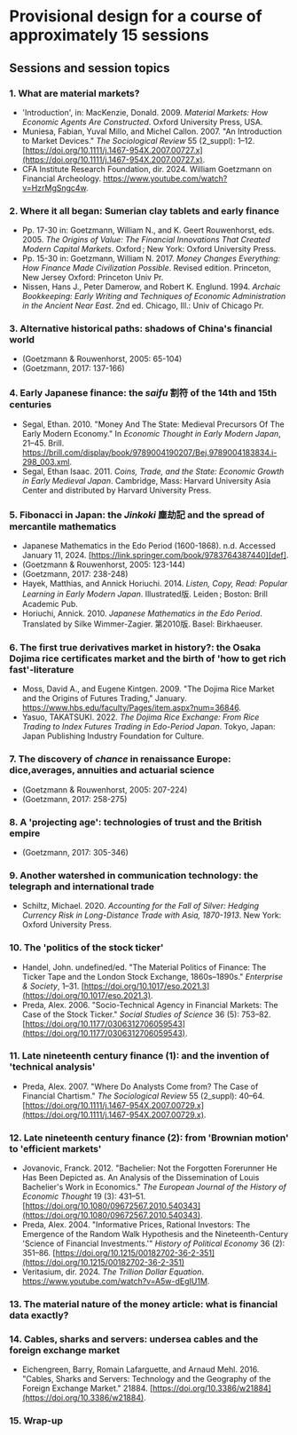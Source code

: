 # Provisional design for a course of approximately 15 sessions

## Sessions and session topics

### 1. What are material markets?

* 'Introduction', in: MacKenzie, Donald. 2009. *Material Markets: How Economic Agents Are Constructed*. Oxford University Press, USA.
* Muniesa, Fabian, Yuval Millo, and Michel Callon. 2007. "An Introduction to Market Devices." *The Sociological Review* 55 (2_suppl): 1–12. [https://doi.org/10.1111/j.1467-954X.2007.00727.x](https://doi.org/10.1111/j.1467-954X.2007.00727.x).
* CFA Institute Research Foundation, dir. 2024. William Goetzmann on Financial Archeology. <https://www.youtube.com/watch?v=HzrMgSngc4w>.

### 2. Where it all began: Sumerian clay tablets and early finance

* Pp. 17-30 in: Goetzmann, William N., and K. Geert Rouwenhorst, eds. 2005. *The Origins of Value: The Financial Innovations That Created Modern Capital Markets*. Oxford ; New York: Oxford University Press.
* Pp. 15-30 in: Goetzmann, William N. 2017. *Money Changes Everything: How Finance Made Civilization Possible*. Revised edition. Princeton, New Jersey Oxford: Princeton Univ Pr.
* Nissen, Hans J., Peter Damerow, and Robert K. Englund. 1994. *Archaic Bookkeeping: Early Writing and Techniques of Economic Administration in the Ancient Near East*. 2nd ed. Chicago, Ill.: Univ of Chicago Pr.

### 3. Alternative historical paths: shadows of China's financial world

* (Goetzmann & Rouwenhorst, 2005: 65-104)
* (Goetzmann, 2017: 137-166)

### 4. Early Japanese finance: the *saifu* 割符 of the 14th and 15th centuries

* Segal, Ethan. 2010. "Money And The State: Medieval Precursors Of The Early Modern Economy." In *Economic Thought in Early Modern Japan*, 21–45. Brill. https://brill.com/display/book/9789004190207/Bej.9789004183834.i-298_003.xml.
* Segal, Ethan Isaac. 2011. *Coins, Trade, and the State: Economic Growth in Early Medieval Japan*. Cambridge, Mass: Harvard University Asia Center and distributed by Harvard University Press.


### 5. Fibonacci in Japan: the *Jinkoki* 塵劫記 and the spread of mercantile mathematics

* Japanese Mathematics in the Edo Period (1600-1868). n.d. Accessed January 11, 2024. [https://link.springer.com/book/9783764387440][def].
* (Goetzmann & Rouwenhorst, 2005: 123-144)
* (Goetzmann, 2017: 238-248)
* Hayek, Matthias, and Annick Horiuchi. 2014. *Listen, Copy, Read: Popular Learning in Early Modern Japan*. Illustrated版. Leiden ; Boston: Brill Academic Pub.
* Horiuchi, Annick. 2010. *Japanese Mathematics in the Edo Period*. Translated by Silke Wimmer-Zagier. 第2010版. Basel: Birkhaeuser.

### 6. The first true derivatives market in history?: the Osaka Dojima rice certificates market and the birth of 'how to get rich fast'-literature

* Moss, David A., and Eugene Kintgen. 2009. "The Dojima Rice Market and the Origins of Futures Trading," January. https://www.hbs.edu/faculty/Pages/item.aspx?num=36846.
* Yasuo, TAKATSUKI. 2022. *The Dojima Rice Exchange: From Rice Trading to Index Futures Trading in Edo-Period Japan*. Tokyo, Japan: Japan Publishing Industry Foundation for Culture.


### 7. The discovery of *chance* in renaissance Europe: dice,averages, annuities and actuarial science

* (Goetzmann & Rouwenhorst, 2005: 207-224)
* (Goetzmann, 2017: 258-275)

### 8. A 'projecting age': technologies of trust and the British empire

* (Goetzmann, 2017: 305-346)

### 9. Another watershed in communication technology: the telegraph and international trade

* Schiltz, Michael. 2020. *Accounting for the Fall of Silver: Hedging Currency Risk in Long-Distance Trade with Asia, 1870-1913*. New York: Oxford University Press.

### 10. The 'politics of the stock ticker'

* Handel, John. undefined/ed. "The Material Politics of Finance: The Ticker Tape and the London Stock Exchange, 1860s–1890s." *Enterprise & Society*, 1–31. [https://doi.org/10.1017/eso.2021.3](https://doi.org/10.1017/eso.2021.3).
* Preda, Alex. 2006. "Socio-Technical Agency in Financial Markets: The Case of the Stock Ticker." *Social Studies of Science* 36 (5): 753–82. [https://doi.org/10.1177/0306312706059543](https://doi.org/10.1177/0306312706059543).

### 11. Late nineteenth century finance (1): and the invention of 'technical analysis'

* Preda, Alex. 2007. "Where Do Analysts Come from? The Case of Financial Chartism." *The Sociological Review* 55 (2_suppl): 40–64. [https://doi.org/10.1111/j.1467-954X.2007.00729.x](https://doi.org/10.1111/j.1467-954X.2007.00729.x).

### 12. Late nineteenth century finance (2): from 'Brownian motion' to 'efficient markets'

* Jovanovic, Franck. 2012. "Bachelier: Not the Forgotten Forerunner He Has Been Depicted as. An Analysis of the Dissemination of Louis Bachelier's Work in Economics." *The European Journal of the History of Economic Thought* 19 (3): 431–51. [https://doi.org/10.1080/09672567.2010.540343](https://doi.org/10.1080/09672567.2010.540343).
* Preda, Alex. 2004. "Informative Prices, Rational Investors: The Emergence of the Random Walk Hypothesis and the Nineteenth-Century 'Science of Financial Investments.'" *History of Political Economy* 36 (2): 351–86. [https://doi.org/10.1215/00182702-36-2-351](https://doi.org/10.1215/00182702-36-2-351)
* Veritasium, dir. 2024. *The Trillion Dollar Equation*. https://www.youtube.com/watch?v=A5w-dEgIU1M.

### 13. The material nature of the money article: what is financial data exactly?

### 14. Cables, sharks and servers: undersea cables and the foreign exchange market

* Eichengreen, Barry, Romain Lafarguette, and Arnaud Mehl. 2016. "Cables, Sharks and Servers: Technology and the Geography of the Foreign Exchange Market." 21884. [https://doi.org/10.3386/w21884](https://doi.org/10.3386/w21884).

### 15. Wrap-up


[def]: https://link.springer.com/book/9783764387440